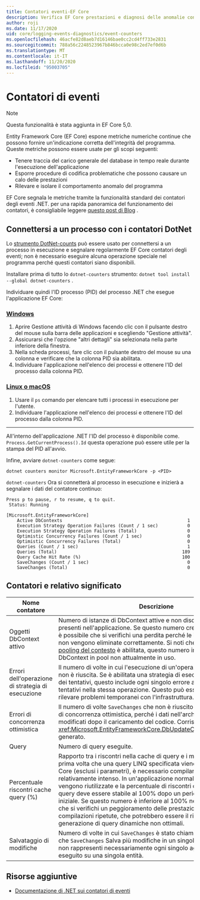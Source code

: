 ```yaml
---
title: Contatori eventi-EF Core
description: Verifica EF Core prestazioni e diagnosi delle anomalie con i contatori di eventi .NET
author: roji
ms.date: 11/17/2020
uid: core/logging-events-diagnostics/event-counters
ms.openlocfilehash: 46acfe82d8aeb7d16146bae0cc2cd4ff733e2831
ms.sourcegitcommit: 788a56c2248523967b846bcca0e98c2ed7ef0d6b
ms.translationtype: MT
ms.contentlocale: it-IT
ms.lasthandoff: 11/20/2020
ms.locfileid: "95003705"
---
```

# <a name="event-counters"></a>Contatori di eventi

> [!NOTE]
> Questa funzionalità è stata aggiunta in EF Core 5,0.

Entity Framework Core (EF Core) espone metriche numeriche continue che possono fornire un'indicazione corretta dell'integrità del programma. Queste metriche possono essere usate per gli scopi seguenti:

* Tenere traccia del carico generale del database in tempo reale durante l'esecuzione dell'applicazione
* Esporre procedure di codifica problematiche che possono causare un calo delle prestazioni
* Rilevare e isolare il comportamento anomalo del programma

EF Core segnala le metriche tramite la funzionalità standard dei contatori degli eventi .NET. per una rapida panoramica del funzionamento dei contatori, è consigliabile leggere [questo post di Blog](https://devblogs.microsoft.com/dotnet/introducing-diagnostics-improvements-in-net-core-3-0/) .

## <a name="attach-to-a-process-using-dotnet-counters"></a>Connettersi a un processo con i contatori DotNet

Lo [strumento DotNet-counts](https://docs.microsoft.com/dotnet/core/diagnostics/dotnet-counters) può essere usato per connettersi a un processo in esecuzione e segnalare regolarmente EF Core contatori degli eventi; non è necessario eseguire alcuna operazione speciale nel programma perché questi contatori siano disponibili.

Installare prima di tutto lo `dotnet-counters` strumento: `dotnet tool install --global dotnet-counters` .

Individuare quindi l'ID processo (PID) del processo .NET che esegue l'applicazione EF Core:

### <a name="windows"></a>[Windows](#tab/windows)

1. Aprire Gestione attività di Windows facendo clic con il pulsante destro del mouse sulla barra delle applicazioni e scegliendo "Gestione attività".
2. Assicurarsi che l'opzione "altri dettagli" sia selezionata nella parte inferiore della finestra.
3. Nella scheda processi, fare clic con il pulsante destro del mouse su una colonna e verificare che la colonna PID sia abilitata.
4. Individuare l'applicazione nell'elenco dei processi e ottenere l'ID del processo dalla colonna PID.

### <a name="linux-or-macos"></a>[Linux o macOS](#tab/fluent-api)

1. Usare il `ps` comando per elencare tutti i processi in esecuzione per l'utente.
2. Individuare l'applicazione nell'elenco dei processi e ottenere l'ID del processo dalla colonna PID.

***

All'interno dell'applicazione .NET l'ID del processo è disponibile come. `Process.GetCurrentProcess().Id` questa operazione può essere utile per la stampa del PID all'avvio.

Infine, avviare `dotnet-counters` come segue:

```console
dotnet counters monitor Microsoft.EntityFrameworkCore -p <PID>
```

`dotnet-counters` Ora si connetterà al processo in esecuzione e inizierà a segnalare i dati del contatore continuo:

```console
Press p to pause, r to resume, q to quit.
 Status: Running

[Microsoft.EntityFrameworkCore]
    Active DbContexts                                               1
    Execution Strategy Operation Failures (Count / 1 sec)           0
    Execution Strategy Operation Failures (Total)                   0
    Optimistic Concurrency Failures (Count / 1 sec)                 0
    Optimistic Concurrency Failures (Total)                         0
    Queries (Count / 1 sec)                                         1
    Queries (Total)                                               189
    Query Cache Hit Rate (%)                                      100
    SaveChanges (Count / 1 sec)                                     0
    SaveChanges (Total)                                             0
```

## <a name="counters-and-their-meaning"></a>Contatori e relativo significato

Nome contatore                          | Descrizione
------------------------------------- | ----
Oggetti DbContext attivo                     | Numero di istanze di DbContext attive e non disdisposte attualmente presenti nell'applicazione. Se questo numero cresce continuamente, è possibile che si verifichi una perdita perché le istanze di DbContext non vengono eliminate correttamente. Si noti che se la funzionalità di [pooling del contesto](xref:core/miscellaneous/context-pooling) è abilitata, questo numero include le istanze di DbContext in pool non attualmente in uso.
Errori dell'operazione di strategia di esecuzione | Il numero di volte in cui l'esecuzione di un'operazione sul database non è riuscita. Se è abilitata una strategia di esecuzione di ripetizione dei tentativi, questo include ogni singolo errore all'interno di più tentativi nella stessa operazione. Questo può essere usato per rilevare problemi temporanei con l'infrastruttura.
Errori di concorrenza ottimistica       | Il numero di volte `SaveChanges` che non è riuscito a causa di un errore di concorrenza ottimistica, perché i dati nell'archivio dati sono stati modificati dopo il caricamento del codice. Corrisponde a un oggetto <xref:Microsoft.EntityFrameworkCore.DbUpdateConcurrencyException> generato.
Query                               | Numero di query eseguite.
Percentuale riscontri cache query (%)              | Rapporto tra i riscontri nella cache di query e i mancati riscontri. La prima volta che una query LINQ specificata viene eseguita da EF Core (esclusi i parametri), è necessario compilarla in un processo relativamente intenso. In un'applicazione normale, tutte le query vengono riutilizzate e la percentuale di riscontri della cache delle query deve essere stabile al 100% dopo un periodo di riscaldamento iniziale. Se questo numero è inferiore al 100% nel tempo, è possibile che si verifichi un peggioramento delle prestazioni a causa di compilazioni ripetute, che potrebbero essere il risultato della generazione di query dinamiche non ottimali.
Salvataggio di modifiche                           | Numero di volte in cui `SaveChanges` è stato chiamato il metodo. Si noti che `SaveChanges` Salva più modifiche in un singolo batch, in modo che non rappresenti necessariamente ogni singolo aggiornamento eseguito su una singola entità.

## <a name="additional-resources"></a>Risorse aggiuntive

* [Documentazione di .NET sui contatori di eventi](https://docs.microsoft.com/dotnet/core/diagnostics/event-counters)
